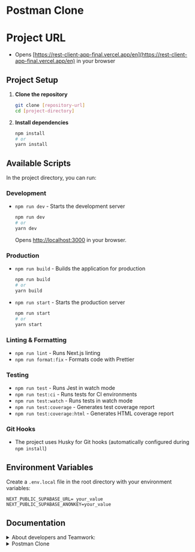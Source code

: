 # Postman Clone

# Project URL 
  -  Opens [https://rest-client-app-final.vercel.app/en](https://rest-client-app-final.vercel.app/en) in your browser

## Project Setup

1. **Clone the repository**
   ```bash
   git clone [repository-url]
   cd [project-directory]
   ```

2. **Install dependencies**
   ```bash
   npm install
   # or
   yarn install
   ```

## Available Scripts

In the project directory, you can run:

### Development
- `npm run dev` - Starts the development server
  ```bash
  npm run dev
  # or
  yarn dev
  ```
  Opens [http://localhost:3000](http://localhost:3000) in your browser.

### Production
- `npm run build` - Builds the application for production
  ```bash
  npm run build
  # or
  yarn build
  ```

- `npm run start` - Starts the production server
  ```bash
  npm run start
  # or
  yarn start
  ```

### Linting & Formatting
- `npm run lint` - Runs Next.js linting
- `npm run format:fix` - Formats code with Prettier

### Testing
- `npm run test` - Runs Jest in watch mode
- `npm run test:ci` - Runs tests for CI environments
- `npm run test:watch` - Runs tests in watch mode
- `npm run test:coverage` - Generates test coverage report
- `npm run test:coverage:html` - Generates HTML coverage report

### Git Hooks
- The project uses Husky for Git hooks (automatically configured during `npm install`)

## Environment Variables

Create a `.env.local` file in the root directory with your environment variables:
```
NEXT_PUBLIC_SUPABASE_URL= your_value
NEXT_PUBLIC_SUPABASE_ANONKEY=your_value
```


## Documentation

<details><summary>About developers and Teamwork:</summary>

## 💁 Team Member Contributions

- **Tatsiana Verkhova** / [lionna](https://github.com/lionna)

  - Responsible for solving technical issues, ensuring that complex problems were addressed promptly and effectively.

- **David Gogua** / [crociatofaf](https://github.com/crociatofaf)

  - Focused on fostering a positive team atmosphere, designing the application, and leading the testing efforts to ensure quality and usability.

- **Elina Melkonian** / [von-wrigley](https://github.com/von-wrigley)
  - Managed the interaction between various system components and handled state management using Redux.

## 📒 Team Working Process

1. **Task Management**  
   We tracked tasks, assigned priorities, delegated team members, and estimated timelines using a shared Google Sheets document.

2. **Discussions**  
   Quick communication and all discussions took place in the Discord channel.

3. **Meetings**  
   Regular Google Meet sessions were scheduled every few days to review progress, resolve challenges, and plan future tasks.

4. **Code Collaboration**  
   All code changes were submitted via GitHub pull requests, followed by detailed reviews to ensure quality and maintain consistency in the project.

</details>

<details><summary>Postman Clone</summary>

# Postman Clone

This project is a group final assignment for the React 2025 course at app.rs.school.

## ✨ Project Overview

Postman is a comprehensive API development ecosystem that empowers users to consume, design, test, and manage APIs efficiently. More than just a testing tool, it provides end-to-end solutions for the entire API lifecycle.

- The platform provides tools to construct and dispatch API requests
- Generate client code in 30+ languages (Python, JavaScript, cURL, etc.).
- Dynamic values stored as environment variables (e.g., {{base_url}}) can be reused throughout requests
- Auto-saves recent requests (filterable by date/method).
- Re-run past calls with one click.

## ✨ Technical Specifications

1.  Frontend Framework: React 19 and NextJS
2.  Design: SASS
3.  Multilingual Support: User interface available in Russian, English, Georgian, German and Polish.
4.  Responsive Design: Optimized for various device sizes

## ✨ Technical Details

- Libraries and Frameworks
  In addition to React, the following libraries and frameworks were used:

  - Next: Make calls to the endpoint through the server.
  - Redux: For state management, ensuring a predictable and consistent state throughout the application.
  - HTTP Snippet: Snippet generator for languages (cURL, Javascript, Node, Java, Python, C#, Go)
  - Internationalization for Next.js: Offer content in multiple languages(Russian, English, Georgian, German and Polish)

- State Management
  The application uses Redux for managing the global state, making use of reducers, actions, and selectors to handle complex state transitions in a predictable manner.

- Testing Methods
  The application was tested using both manual testing and automated tests:
  - Manual Testing: Conducted by the team to verify the user interface, interactions, and overall functionality of the application.
  - Automated Tests: Created using Jest to ensure the correct functionality of individual components and services. These tests cover unit testing for functions, components, and services to verify their behavior under different scenarios.

## ✨ Description of function blocks

### 💻 Main page

- **For unauthorized users**, the page includes a link to the authentication page (`Sign In / Sign Up`).
- **For authorized users**, the page provides navigation to the **RESTful client** and **History** routes.

### 🔐 Sign In / Sign Up

- **After Successful Login**: The user is automatically redirected to the **Main page**.
- **Already Logged In**: Any attempts to access auth routes (`/login`, `/signup`) the user is redirected to the **Main page**.

### 🌐 RESTful client

- Provides an easy way to construct and make different requests
- Produces ready-to-use code snippets for requests
- Displays the HTTP response code and its associated status message.

### 📓 Variables

- Supports variable substitution in URLs, bodies, and headers.

### 📜 History

- Section restores complete request configurations for reuse, including HTTP method, URL, body content and header values.
- The History section displays requests in chronological order based on execution time.

## ✨ Core Tools

- [httpsnippet](https://github.com/readmeio/httpsnippet)

  - A tool that automatically creates ready-to-use code snippets for making HTTP calls in various programming languages

- [reduxjs/toolkit](https://redux-toolkit.js.org/)

  - Redux Toolkit is the package for efficient Redux development. It simplifies Redux setup, reduces boilerplate, and provides utilities to streamline state management

- [next](https://nextjs.org/)

  - Next.js is a framework built on top of React that makes it easier to create fast, modern websites and apps, extending its capabilities by adding server-side rendering (SSR) and static site generation (SSG) support.

- [next-intl](https://next-intl.dev/)

  - Next-intl is a library for internationalization (i18n) in Next.js apps. It simplifies translating your app into multiple languages by providing: type-safe translations, SSR/SSG support, automatic route localization.

- [react-redux](https://redux.js.org/)

  - Redux is a state management librar. It helps manage global application state in a centralized store, making state changes transparent and controllable.

- [sass](https://sass-lang.com/)

  - Runs configured linters and code formatters only on Git-staged files (i.e., files you’ve modified and are about to commit).

- [supabase](https://supabase.com/)
  - Supabase was implemented as the authentication solution, providing secure user management with email/password login, social OAuth providers, and JWT-based session handling.

## ✨ Development Tools

- [eslint](https://eslint.org/docs/latest/use/configure/), [eslint-config-next](https://nextjs.org/docs/app/api-reference/config/eslint), [eslint-config-prettier](https://prettier.io/docs/integrating-with-linters)

  - A set of tools for linting and sorting imports, as well as checking code for compliance with standards and formatting.

- [testing-library/react](https://testing-library.com/docs/react-testing-library/intro/)

  - React Testing Library is a minimalistic yet powerful tool for testing React components. Built as a thin layer over react-dom and react-dom/test-utils, it delivers essential utilities designed to promote effective testing methodologies.

- [testing-library/user-event](https://www.npmjs.com/package/@testing-library/user-event)

  - Simulate the real events that would happen in the browser as the user interacts with it

- [types/node](https://nodejs.org/en), [types/react](https://react.dev/), [types/react-dom](https://react.dev/)

  - These packages contain type definitions for node, react and react-dom.

- [lint-staged](https://github.com/lint-staged/lint-staged)

  - Runs configured linters and code formatters only on Git-staged files (i.e., files you’ve modified and are about to commit).

- [types/jest](https://www.npmjs.com/package/@types/jest)

  - TypeScript type definitions for the Jest testing framework. Provides type support when writing Jest tests in TypeScript projects.

- [jest](https://jestjs.io/ru/), [jest-environment-jsdom](https://jestjs.io/ru/), [testing-library/jest-dom](https://jestjs.io/ru/)

  - Simplifies and enhances JavaScript testing with powerful features that make writing, running, and maintaining tests easier.

- [ts-jest](https://www.npmjs.com/package/@types/jest)

  - A transformer for Jest that includes source map support, allowing TypeScript code to be tested."

- [husky](https://typicode.github.io/husky/)

  - Automatically validate commit messages, analyze code quality, and execute test suites during commit/push operations.

- [typescript](https://www.typescriptlang.org/)
  - A JavaScript superset that introduces static type checking and enhanced tooling for professional development. Strengthens codebase stability through rigorous type validation.
- [prettier](https://prettier.io/)
  - Prettier is an opinionated code formatter that automatically standardizes your code style for consistent readability.

## ✨ Conclusion

- Key Takeaways and Skills Acquired

  Working together on this project was a highly rewarding experience that brought out the best in our team's collaboration and technical abilities. Through building the application with React, Next.js and Redux, we gained valuable hands-on experience with modern frontend development while learning to work together effectively. Our use of GitHub for version control and Discord for daily communication created an efficient workflow that allowed us to share knowledge and solve problems quickly. The project helped us grow in multiple ways - from mastering complex technical concepts like server-side rendering and state management to developing softer skills like giving constructive feedback and explaining technical decisions. We learned how to integrate different components smoothly, debug challenging issues together, and maintain good code quality standards.

- Questions and Answers
We encourage any questions or feedback on the project! Please feel free to open an issue or reach out to any team member through GitHub.
</details>

